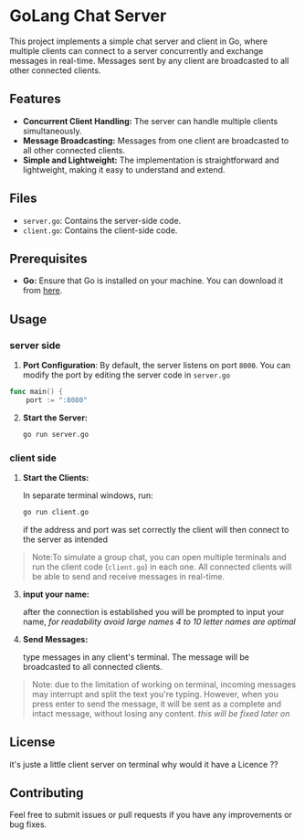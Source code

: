 # GoLang Chat Server

This project implements a simple chat server and client in Go, where multiple clients can connect to a server concurrently and exchange messages in real-time. Messages sent by any client are broadcasted to all other connected clients.

## Features

- **Concurrent Client Handling:** The server can handle multiple clients simultaneously.
- **Message Broadcasting:** Messages from one client are broadcasted to all other connected clients.
- **Simple and Lightweight:** The implementation is straightforward and lightweight, making it easy to understand and extend.

## Files

- `server.go`: Contains the server-side code.
- `client.go`: Contains the client-side code.

## Prerequisites

- **Go:** Ensure that Go is installed on your machine. You can download it from [here](https://golang.org/dl/).

## Usage
### server side
1. **Port Configuration**:
   By default, the server listens on port `8000`. You can modify the port by editing the server code in `server.go` 
```go
func main() {
	port := ":8080"
```

2. **Start the Server:**

   ```bash
   go run server.go
   ```

### client side

1. **Start the Clients:**

   In separate terminal windows, run:

   ```bash
   go run client.go
   ```

   if the address and port was set correctly the client will then connect to the server as intended
> Note:To simulate a group chat, you can open multiple terminals and run the client code (`client.go`) in each one. All connected clients will be able to send and receive messages in real-time.
   
3. **input your name:**
    
   after the connection is established you will be prompted to input your name,
   *for readability avoid large names 4 to 10 letter names are optimal* 

4. **Send Messages:**

   type messages in any client's terminal. The message will be broadcasted to all connected clients.

> Note: due to the limitation of working on terminal, incoming messages may interrupt and split the text you're typing. However, when you press enter to send the message, it will be sent as a complete and intact message, without losing any content. *this will be fixed later on*

## License

it's juste a little client server on terminal why would it have a Licence ??

## Contributing

Feel free to submit issues or pull requests if you have any improvements or bug fixes.
